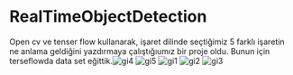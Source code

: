 # RealTimeObjectDetection
Open cv ve tenser flow kullanarak, işaret dilinde seçtiğimiz 5 farklı işaretin ne anlama geldiğini yazdırmaya çalıştığıumız bir proje oldu. Bunun için terseflowda data set eğittik.![gi4](https://github.com/nimetkamis/RealTimeObjectDetection/assets/107887441/a0a2b863-f1c7-45b9-a6b2-35927636ac44)
![gi5](https://github.com/nimetkamis/RealTimeObjectDetection/assets/107887441/10953fbe-9b79-47cb-8137-8049cb14c8a6)
![gi1](https://github.com/nimetkamis/RealTimeObjectDetection/assets/107887441/26e79634-790e-4d8b-a9c2-f7e4d3cc8919)
![gi2](https://github.com/nimetkamis/RealTimeObjectDetection/assets/107887441/53ad7609-c23c-4e03-8396-3243a736f56c)
![gi3](https://github.com/nimetkamis/RealTimeObjectDetection/assets/107887441/4313c941-5652-43a9-9ff7-0d2faf7a4b2a)
